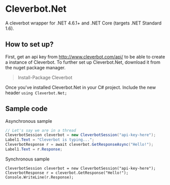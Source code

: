# Cleverbot.Net
A cleverbot wrapper for .NET 4.6.1+ and .NET Core (targets .NET Standard 1.6).

## How to set up?
First, get an api key from http://www.cleverbot.com/api/ to be able to create a instance of 
Cleverbot. To further set up Cleverbot.Net, download it from the nuget package manager.

>Install-Package Cleverbot

Once you've installed Cleverbot.Net in your C# project. Include the new header `using Cleverbot.Net;`

## Sample code

Asynchronous sample
```csharp
// Let's say we are in a thread 
CleverbotSession cleverbot = new CleverbotSession("api-key-here");
Label1.Text = "Cleverbot is typing...";
CleverbotResponse r = await cleverbot.GetResponseAsync("Hello!");
Label1.Text = r.Response;
```

Synchronous sample
```Csharp
CleverbotSession cleverbot = new CleverbotSession("api-key-here");
CleverbotResponse r = cleverbot.GetResponse("Hello!");
Console.WriteLine(r.Response);
```
